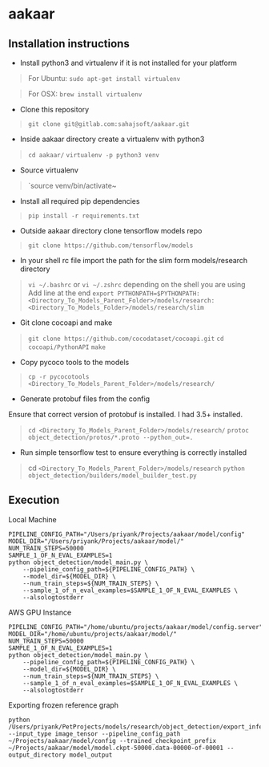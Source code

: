 # aakaar


## Installation instructions

* Install python3 and virtualenv if it is not installed for your platform

> For Ubuntu: `sudo apt-get install virtualenv`

> For OSX: `brew install virtualenv`

* Clone this repository

> `git clone git@gitlab.com:sahajsoft/aakaar.git`

* Inside aakaar directory create a virtualenv with python3

> `cd aakaar/`
> `virtualenv -p python3 venv`

* Source virtualenv

> `source venv/bin/activate~

* Install all required pip dependencies

> `pip install -r requirements.txt`

* Outside aakaar directory clone tensorflow models repo

> `git clone https://github.com/tensorflow/models`

* In your shell rc file import the path for the slim form models/research directory

> `vi ~/.bashrc` or `vi ~/.zshrc` depending on the shell you are using
> Add line at the end `export PYTHONPATH=$PYTHONPATH:<Directory_To_Models_Parent_Folder>/models/research:<Directory_To_Models_Folder>/models/research/slim`

* Git clone cocoapi and make

> `git clone https://github.com/cocodataset/cocoapi.git`
> `cd cocoapi/PythonAPI`
> `make`

* Copy pycoco tools to the models

> `cp -r pycocotools <Directory_To_Models_Parent_Folder>/models/research/`

* Generate protobuf files from the config

Ensure that correct version of protobuf is installed. I had 3.5+ installed.

> `cd <Directory_To_Models_Parent_Folder>/models/research/`
> `protoc object_detection/protos/*.proto --python_out=.`

* Run simple tensorflow test to ensure everything is correctly installed

> cd `<Directory_To_Models_Parent_Folder>/models/research`
> `python object_detection/builders/model_builder_test.py`

## Execution 

Local Machine

```
PIPELINE_CONFIG_PATH="/Users/priyank/Projects/aakaar/model/config"
MODEL_DIR="/Users/priyank/Projects/aakaar/model/"
NUM_TRAIN_STEPS=50000
SAMPLE_1_OF_N_EVAL_EXAMPLES=1
python object_detection/model_main.py \
    --pipeline_config_path=${PIPELINE_CONFIG_PATH} \
    --model_dir=${MODEL_DIR} \
    --num_train_steps=${NUM_TRAIN_STEPS} \
    --sample_1_of_n_eval_examples=$SAMPLE_1_OF_N_EVAL_EXAMPLES \
    --alsologtostderr
```

AWS GPU Instance

```
PIPELINE_CONFIG_PATH="/home/ubuntu/projects/aakaar/model/config.server"
MODEL_DIR="/home/ubuntu/projects/aakaar/model/"
NUM_TRAIN_STEPS=50000 
SAMPLE_1_OF_N_EVAL_EXAMPLES=1
python object_detection/model_main.py \
    --pipeline_config_path=${PIPELINE_CONFIG_PATH} \    
    --model_dir=${MODEL_DIR} \
    --num_train_steps=${NUM_TRAIN_STEPS} \
    --sample_1_of_n_eval_examples=$SAMPLE_1_OF_N_EVAL_EXAMPLES \
    --alsologtostderr
```

Exporting frozen reference graph

```
python /Users/priyank/PetProjects/models/research/object_detection/export_inference_graph.py --input_type image_tensor --pipeline_config_path ~/Projects/aakaar/model/config --trained_checkpoint_prefix ~/Projects/aakaar/model/model.ckpt-50000.data-00000-of-00001 --output_directory model_output
```